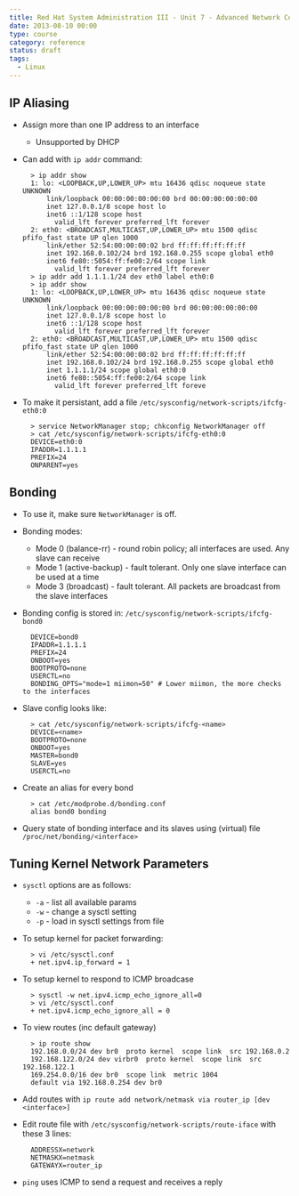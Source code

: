 ```yaml
---
title: Red Hat System Administration III - Unit 7 - Advanced Network Configuration
date: 2013-08-10 00:00
type: course
category: reference
status: draft
tags:
  - Linux
---
```


## IP Aliasing

* Assign more than one IP address to an interface
    * Unsupported by DHCP

* Can add with `ip addr` command:

        > ip addr show
        1: lo: <LOOPBACK,UP,LOWER_UP> mtu 16436 qdisc noqueue state UNKNOWN
            link/loopback 00:00:00:00:00:00 brd 00:00:00:00:00:00
            inet 127.0.0.1/8 scope host lo
            inet6 ::1/128 scope host
              valid_lft forever preferred_lft forever
        2: eth0: <BROADCAST,MULTICAST,UP,LOWER_UP> mtu 1500 qdisc pfifo_fast state UP qlen 1000
            link/ether 52:54:00:00:00:02 brd ff:ff:ff:ff:ff:ff
            inet 192.168.0.102/24 brd 192.168.0.255 scope global eth0
            inet6 fe80::5054:ff:fe00:2/64 scope link
              valid_lft forever preferred_lft forever
        > ip addr add 1.1.1.1/24 dev eth0 label eth0:0
        > ip addr show
        1: lo: <LOOPBACK,UP,LOWER_UP> mtu 16436 qdisc noqueue state UNKNOWN
            link/loopback 00:00:00:00:00:00 brd 00:00:00:00:00:00
            inet 127.0.0.1/8 scope host lo
            inet6 ::1/128 scope host
              valid_lft forever preferred_lft forever
        2: eth0: <BROADCAST,MULTICAST,UP,LOWER_UP> mtu 1500 qdisc pfifo_fast state UP qlen 1000
            link/ether 52:54:00:00:00:02 brd ff:ff:ff:ff:ff:ff
            inet 192.168.0.102/24 brd 192.168.0.255 scope global eth0
            inet 1.1.1.1/24 scope global eth0:0
            inet6 fe80::5054:ff:fe00:2/64 scope link
              valid_lft forever preferred_lft foreve

* To make it persistant, add a file ```/etc/sysconfig/network-scripts/ifcfg-eth0:0```

        > service NetworkManager stop; chkconfig NetworkManager off
        > cat /etc/sysconfig/network-scripts/ifcfg-eth0:0
        DEVICE=eth0:0
        IPADDR=1.1.1.1
        PREFIX=24
        ONPARENT=yes

## Bonding

* To use it, make sure ```NetworkManager``` is off.

* Bonding modes:

    * Mode 0 (balance-rr) - round robin policy; all interfaces are used. Any slave can receive
    * Mode 1 (active-backup) - fault tolerant. Only one slave interface can be used at a time
    * Mode 3 (broadcast) - fault tolerant. All packets are broadcast from the slave interfaces

* Bonding config is stored in: ```/etc/sysconfig/network-scripts/ifcfg-bond0```

        DEVICE=bond0
        IPADDR=1.1.1.1
        PREFIX=24
        ONBOOT=yes
        BOOTPROTO=none
        USERCTL=no
        BONDING_OPTS="mode=1 miimon=50" # Lower miimon, the more checks to the interfaces

* Slave config looks like:

        > cat /etc/sysconfig/network-scripts/ifcfg-<name>
        DEVICE=<name>
        BOOTPROTO=none
        ONBOOT=yes
        MASTER=bond0
        SLAVE=yes
        USERCTL=no

* Create an alias for every bond

        > cat /etc/modprobe.d/bonding.conf
        alias bond0 bonding

* Query state of bonding interface and its slaves using (virtual) file ```/proc/net/bonding/<interface>```

## Tuning Kernel Network Parameters

* ```sysctl``` options are as follows:

    * ```-a``` - list all available params
    * ```-w``` - change a sysctl setting
    * ```-p``` - load in sysctl settings from file

* To setup kernel for packet forwarding:

        > vi /etc/sysctl.conf
        + net.ipv4.ip_forward = 1

* To setup kernel to respond to ICMP broadcase

        > sysctl -w net.ipv4.icmp_echo_ignore_all=0
        > vi /etc/sysctl.conf
        + net.ipv4.icmp_echo_ignore_all = 0

* To view routes (inc default gateway)

        > ip route show
        192.168.0.0/24 dev br0  proto kernel  scope link  src 192.168.0.2
        192.168.122.0/24 dev virbr0  proto kernel  scope link  src 192.168.122.1
        169.254.0.0/16 dev br0  scope link  metric 1004
        default via 192.168.0.254 dev br0

* Add routes with ```ip route add network/netmask via router_ip [dev <interface>]```

* Edit route file with ```/etc/sysconfig/network-scripts/route-iface``` with these 3 lines:

        ADDRESSX=network
        NETMASKX=netmask
        GATEWAYX=router_ip

* ```ping``` uses ICMP to send a request and receives a reply
